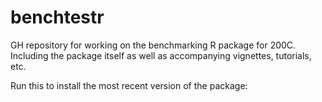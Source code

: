 # benchtestr
GH repository for working on the benchmarking R package for 200C. Including the package itself as well as accompanying vignettes, tutorials, etc.

Run this to install the most recent version of the package: 
